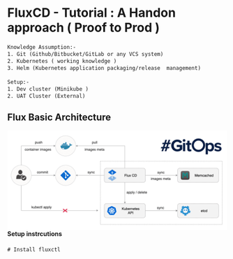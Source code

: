 
# FluxCD - Tutorial : A Handon approach ( Proof to Prod )

``` 
Knowledge Assumption:-
1. Git (Github/Bitbucket/GitLab or any VCS system)
2. Kubernetes ( working knowledge )
3. Helm (Kubernetes application packaging/release  management)

Setup:-
1. Dev cluster (Minikube )
2. UAT Cluster (External)

```

## **Flux Basic Architecture**

<img src="pics/standard-flux-cd.png"
     style="float: left; margin-right: 10px;" />


#### **Setup instrcutions**
```code
# Install fluxctl

```
